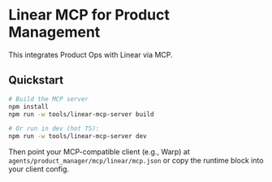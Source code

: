 # Linear MCP for Product Management

This integrates Product Ops with Linear via MCP.

## Quickstart
```bash
# Build the MCP server
npm install
npm run -w tools/linear-mcp-server build

# Or run in dev (hot TS):
npm run -w tools/linear-mcp-server dev
```

Then point your MCP-compatible client (e.g., Warp) at `agents/product_manager/mcp/linear/mcp.json` or copy the runtime block into your client config.
